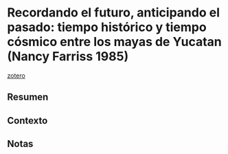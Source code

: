 # Recordando el futuro, anticipando el pasado: tiempo histórico y tiempo cósmico entre los mayas de Yucatan (Nancy Farriss 1985)
[zotero](zotero://select/items/@farriss1985)

## Resumen


## Contexto

## Notas
<!--El libro se estructura en-->

<!--Estructura conceptual:-->
 
<!--Argumentos generales:-->
